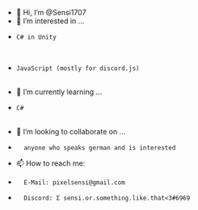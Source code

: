 -   👋 Hi, I’m @Sensi1707
 ⠀ 
-   👀 I’m interested in ...
   ⠀ 
-     C# in Unity 
     ⠀ 
-     JavaScript (mostly for discord.js)
   ⠀ 
-   🌱 I’m currently learning ...
-     C#
     ⠀ 
-   💞️ I’m looking to collaborate on ...
-       anyone who speaks german and is interested
-   📫 How to reach me:
-       E-Mail: pixelsensi@gmail.com
-       Discord: Σ sensi.or.something.like.that<3#6969

<!---
Sensi1707/Sensi1707 is a ✨ special ✨ repository because its `README.md` (this file) appears on your GitHub profile.
You can click the Preview link to take a look at your changes.
--->
